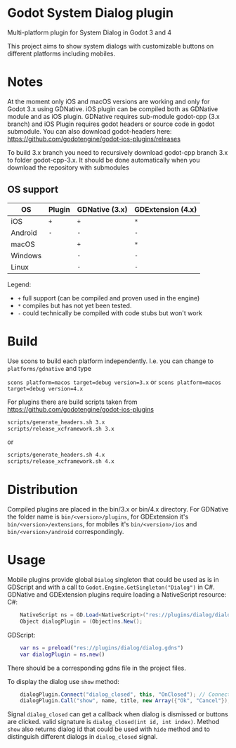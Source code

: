 # Godot System Dialog plugin
Multi-platform plugin for System Dialog in Godot 3 and 4

This project aims to show system dialogs with customizable buttons on different platforms including mobiles.

# Notes
At the moment only iOS and macOS versions are working and only for Godot 3.x using GDNative. iOS plugin can be compiled both as GDNative module and as iOS plugin. GDNative requires sub-module godot-cpp (3.x branch) and iOS Plugin requires godot headers or source code in godot submodule.
You can also download godot-headers here: https://github.com/godotengine/godot-ios-plugins/releases

To build 3.x branch you need to recursively download godot-cpp branch 3.x to folder godot-cpp-3.x. It should be done automatically when you download the repository with submodules

## OS support
| OS | Plugin | GDNative (3.x) | GDExtension (4.x) |
|-|-|-|-|
|iOS| `+` | `+` | `*` |
|Android| `-` | `-` | `-` |
|macOS| | `+` | `*` |
|Windows| | `-` | `-` |
|Linux| | `-` | `-` |

Legend:
- `+` full support (can be compiled and proven used in the engine)
- `*` compiles but has not yet been tested.
- `-` could technically be compiled with code stubs but won't work

# Build
Use scons to build each platform independently. I.e. you can change to `platforms/gdnative` and type

```scons platform=macos target=debug version=3.x```
or
```scons platform=macos target=debug version=4.x```

For plugins there are build scripts taken from https://github.com/godotengine/godot-ios-plugins

```sh
scripts/generate_headers.sh 3.x
scripts/release_xcframework.sh 3.x
```
or
```sh
scripts/generate_headers.sh 4.x
scripts/release_xcframework.sh 4.x
```

# Distribution
Compiled plugins are placed in the bin/3.x or bin/4.x directory. For GDNative the folder name is `bin/<version>/plugins`, for GDExtension it's `bin/<version>/extensions`, for mobiles it's `bin/<version>/ios` and `bin/<version>/android` correspondingly.

# Usage
Mobile plugins provide global `Dialog` singleton that could be used as is in GDScript and with a call to `Godot.Engine.GetSingleton("Dialog")` in C#. GDNative and GDExtension plugins require loading a NativeScript resource:
C#:
```cs
    NativeScript ns = GD.Load<NativeScript>("res://plugins/dialog/dialog.gdns");
    Object dialogPlugin = (Object)ns.New();
```

GDScript:
```gd
    var ns = preload("res://plugins/dialog/dialog.gdns")
    var dialogPlugin = ns.new()
```

There should be a corresponding gdns file in the project files.


To display the dialog use `show` method:
```cs
    dialogPlugin.Connect("dialog_closed", this, "OnClosed"); // Connecting to the signal to get a callback. Optional
    dialogPlugin.Call("show", name, title, new Array({"Ok", "Cancel"});
```

Signal `dialog_closed` can get a callback when dialog is dismissed or buttons are clicked. valid signature is `dialog_closed(int id, int index)`. Method `show` also returns dialog id that could be used with `hide` method and to distinguish different dialogs in `dialog_closed` signal.

